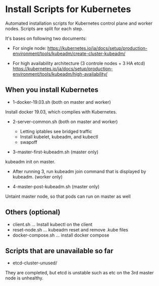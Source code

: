 # Install Scripts for Kubernetes

Automated installation scripts for Kubernetes control plane and worker nodes. Scripts are split for each step.

It's bases on following two documents:

* For single node:
https://kubernetes.io/ja/docs/setup/production-environment/tools/kubeadm/create-cluster-kubeadm/

* For high availability architecture (3 controle nodes + 3 HA etcd)
https://kubernetes.io/ja/docs/setup/production-environment/tools/kubeadm/high-availability/

## When you install Kubernetes

* 1-docker-19.03.sh (both on master and worker)

Install docker 19.03, which complies with Kubernetes.

* 2-server-common.sh (both on master and worker)

  * Letting iptables see bridged traffic
  * Install kubelet, kubeadm, and kubectl
  * swapoff

* 3-master-first-kubeadm.sh (master only)

kubeadm init on master.

* After running 3, run kubeadm join command that is displayed by kubeadm. (worker only)

* 4-master-post-kubeadm.sh (master only)

Untaint master node, so that pods can run on master as well

## Others (optional)

* client.sh ... Install kubectl on the client
* reset-node.sh ... kubeadm reset and remove .kube files
* docker-compose.sh ... install docker compose

## Scripts that are unavailable so far

* etcd-cluster-unused/

They are completed, but etcd is unstable such as etc on the 3rd master node is unhealthy.
